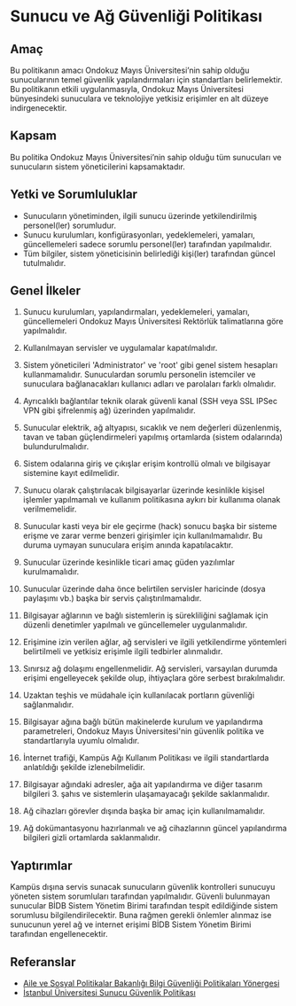 Sunucu ve Ağ Güvenliği Politikası
=================================

Amaç
----

Bu politikanın amacı Ondokuz Mayıs Üniversitesi’nin sahip olduğu sunucularının
temel güvenlik yapılandırmaları için standartları belirlemektir. Bu politikanın
etkili uygulanmasıyla, Ondokuz Mayıs Üniversitesi bünyesindeki sunuculara ve
teknolojiye yetkisiz erişimler en alt düzeye indirgenecektir.

Kapsam
------

Bu politika Ondokuz Mayıs Üniversitesi’nin sahip olduğu tüm sunucuları ve
sunucuların sistem yöneticilerini kapsamaktadır.

Yetki ve Sorumluluklar
----------------------

- Sunucuların yönetiminden, ilgili sunucu üzerinde yetkilendirilmiş
  personel(ler) sorumludur.
- Sunucu kurulumları, konfigürasyonları, yedeklemeleri, yamaları, güncellemeleri
  sadece sorumlu personel(ler) tarafından yapılmalıdır.
- Tüm bilgiler, sistem yöneticisinin belirlediği kişi(ler) tarafından güncel
  tutulmalıdır.

Genel İlkeler
------------

1. Sunucu kurulumları, yapılandırmaları, yedeklemeleri, yamaları, güncellemeleri
   Ondokuz Mayıs Üniversitesi Rektörlük talimatlarına göre yapılmalıdır.

1. Kullanılmayan servisler ve uygulamalar kapatılmalıdır.

1. Sistem yöneticileri 'Administrator' ve 'root' gibi genel sistem hesapları
   kullanmamalıdır. Sunuculardan sorumlu personelin istemciler ve sunuculara
   bağlanacakları kullanıcı adları ve parolaları farklı olmalıdır.

1. Ayrıcalıklı bağlantılar teknik olarak güvenli kanal (SSH veya SSL IPSec VPN
   gibi şifrelenmiş ağ) üzerinden yapılmalıdır.

1. Sunucular elektrik, ağ altyapısı, sıcaklık ve nem değerleri düzenlenmiş,
   tavan ve taban güçlendirmeleri yapılmış ortamlarda (sistem odalarında)
   bulundurulmalıdır.

1. Sistem odalarına giriş ve çıkışlar erişim kontrollü olmalı ve bilgisayar
   sistemine kayıt edilmelidir.

1. Sunucu olarak çalıştırılacak bilgisayarlar üzerinde kesinlikle kişisel
   işlemler yapılmamalı ve kullanım politikasına aykırı bir kullanıma olanak
   verilmemelidir.

1. Sunucular kasti veya bir ele geçirme (hack) sonucu başka bir sisteme erişme
   ve zarar verme benzeri girişimler için kullanılmamalıdır. Bu duruma uymayan
   sunuculara erişim anında kapatılacaktır.

1. Sunucular üzerinde kesinlikle ticari amaç güden yazılımlar kurulmamalıdır.

1. Sunucular üzerinde daha önce belirtilen servisler haricinde (dosya paylaşımı
   vb.) başka bir servis çalıştırılmamalıdır.

1. Bilgisayar ağlarının ve bağlı sistemlerin iş sürekliliğini sağlamak için
   düzenli denetimler yapılmalı ve güncellemeler uygulanmalıdır.

1. Erişimine izin verilen ağlar, ağ servisleri ve ilgili yetkilendirme
   yöntemleri belirtilmeli ve yetkisiz erişimle ilgili tedbirler alınmalıdır.

1. Sınırsız ağ dolaşımı engellenmelidir. Ağ servisleri, varsayılan durumda
   erişimi engelleyecek şekilde olup, ihtiyaçlara göre serbest bırakılmalıdır.

1. Uzaktan teşhis ve müdahale için kullanılacak portların güvenliği
   sağlanmalıdır.

1. Bilgisayar ağına bağlı bütün makinelerde kurulum ve yapılandırma
   parametreleri, Ondokuz Mayıs Üniversitesi'nin güvenlik politika ve
   standartlarıyla uyumlu olmalıdır.

1. İnternet trafiği, Kampüs Ağı Kullanım Politikası ve ilgili
   standartlarda anlatıldığı şekilde izlenebilmelidir.

1. Bilgisayar ağındaki adresler, ağa ait yapılandırma ve diğer tasarım bilgileri
   3. şahıs ve sistemlerin ulaşamayacağı şekilde saklanmalıdır.

1. Ağ cihazları görevler dışında başka bir amaç için kullanılmamalıdır.

1. Ağ dokümantasyonu hazırlanmalı ve ağ cihazlarının güncel yapılandırma
   bilgileri gizli ortamlarda saklanmalıdır.

Yaptırımlar
-----------

Kampüs dışına servis sunacak sunucuların güvenlik kontrolleri sunucuyu yöneten
sistem sorumluları tarafından yapılmalıdır. Güvenli bulunmayan sunucular BİDB
Sistem Yönetim Birimi tarafından tespit edildiğinde sistem sorumlusu
bilgilendirilecektir. Buna rağmen gerekli önlemler alınmaz ise sunucunun yerel
ağ ve internet erişimi BİDB Sistem Yönetim Birimi tarafından engellenecektir.

Referanslar
-----------

- [Aile ve Sosyal Politikalar Bakanlığı Bilgi Güvenliği Politikaları Yönergesi](http://bidb.aile.gov.tr/data/55efda8b369dc5feb0edfe39/Bilgi%20G%C3%BCvenli%C4%9Fi%20Politikalar%C4%B1%20Y%C3%B6nergesi.pdf)
- [İstanbul Üniversitesi Sunucu Güvenlik Politikası](http://cdn.istanbul.edu.tr/statics/bilgiislem.istanbul.edu.tr/wp-content/uploads/2012/02/SG-POL-01.pdf)